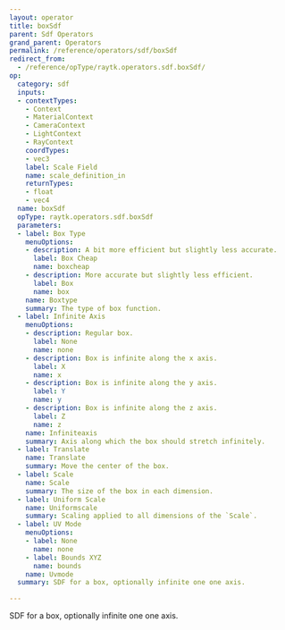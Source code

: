 ```yaml
---
layout: operator
title: boxSdf
parent: Sdf Operators
grand_parent: Operators
permalink: /reference/operators/sdf/boxSdf
redirect_from:
  - /reference/opType/raytk.operators.sdf.boxSdf/
op:
  category: sdf
  inputs:
  - contextTypes:
    - Context
    - MaterialContext
    - CameraContext
    - LightContext
    - RayContext
    coordTypes:
    - vec3
    label: Scale Field
    name: scale_definition_in
    returnTypes:
    - float
    - vec4
  name: boxSdf
  opType: raytk.operators.sdf.boxSdf
  parameters:
  - label: Box Type
    menuOptions:
    - description: A bit more efficient but slightly less accurate.
      label: Box Cheap
      name: boxcheap
    - description: More accurate but slightly less efficient.
      label: Box
      name: box
    name: Boxtype
    summary: The type of box function.
  - label: Infinite Axis
    menuOptions:
    - description: Regular box.
      label: None
      name: none
    - description: Box is infinite along the x axis.
      label: X
      name: x
    - description: Box is infinite along the y axis.
      label: Y
      name: y
    - description: Box is infinite along the z axis.
      label: Z
      name: z
    name: Infiniteaxis
    summary: Axis along which the box should stretch infinitely.
  - label: Translate
    name: Translate
    summary: Move the center of the box.
  - label: Scale
    name: Scale
    summary: The size of the box in each dimension.
  - label: Uniform Scale
    name: Uniformscale
    summary: Scaling applied to all dimensions of the `Scale`.
  - label: UV Mode
    menuOptions:
    - label: None
      name: none
    - label: Bounds XYZ
      name: bounds
    name: Uvmode
  summary: SDF for a box, optionally infinite one one axis.

---
```



SDF for a box, optionally infinite one one axis.